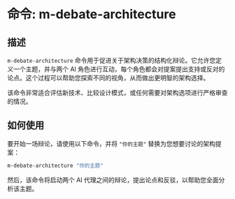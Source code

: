 # 命令: m-debate-architecture

## 描述

`m-debate-architecture` 命令用于促进关于架构决策的结构化辩论。它允许您定义一个主题，并与两个 AI 角色进行互动，每个角色都会对提案提出支持或反对的论点。这个过程可以帮助您探索不同的视角，从而做出更明智的架构选择。

该命令非常适合评估新技术、比较设计模式，或任何需要对架构选项进行严格审查的情况。

## 如何使用

要开始一场辩论，请使用以下命令，并将 `"你的主题"` 替换为您想要讨论的架构提案：

```bash
m-debate-architecture "你的主题"
```

然后，该命令将启动两个 AI 代理之间的辩论，提出论点和反驳，以帮助您全面分析该主题。
